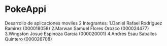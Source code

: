 # PokeAppi
Desarrollo de aplicaciones moviles 2
Integrantes:
1.Daniel Rafael Rodriguez Ramirez (000018058)
2.Marwan Samuel Flores Orozco (000024477)
3.Wingston Josue Espinoza Garcia (000020001)
4.Andres Esau Saballos Quintero (000026708)

